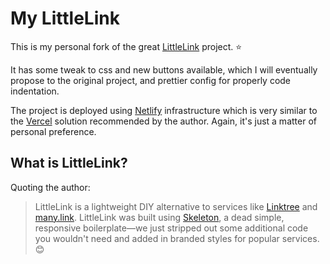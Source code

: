 # My LittleLink

This is my personal fork of the great [LittleLink](https://github.com/sethcottle/littlelink) project. :star: 

It has some tweak to css and new buttons available, which I will eventually propose to the original project, and prettier config for properly code indentation.

The project is deployed using [Netlify](https://www.netlify.com/) infrastructure which is very similar to the [Vercel](https://vercel.com/) solution recommended by the author. Again, it's just a matter of personal preference.

## What is LittleLink?

Quoting the author:

> LittleLink is a lightweight DIY alternative to services like [Linktree](https://linktr.ee) and [many.link](https://www.google.com). LittleLink was built using [Skeleton](http://getskeleton.com/), a dead simple, responsive boilerplate—we just stripped out some additional code you wouldn't need and added in branded styles for popular services. 😊

